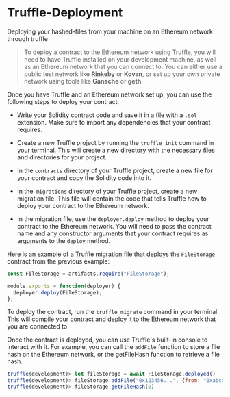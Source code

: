 # Truffle-Deployment
Deploying your hashed-files from your machine on an Ethereum network through truffle

> To deploy a contract to the Ethereum network using Truffle, you will need to have Truffle installed on your development machine, as well as an Ethereum network that you can connect to. You can either use a public test network like **Rinkeby** or **Kovan**, or set up your own private network using tools like **Ganache** or **geth**.

Once you have Truffle and an Ethereum network set up, you can use the following steps to deploy your contract:

- Write your Solidity contract code and save it in a file with a `.sol` extension. Make sure to import any dependencies that your contract requires.

- Create a new Truffle project by running the `truffle init` command in your terminal. This will create a new directory with the necessary files and directories for your project.

- In the `contracts` directory of your Truffle project, create a new file for your contract and copy the Solidity code into it.

- In the` migrations` directory of your Truffle project, create a new migration file. This file will contain the code that tells Truffle how to deploy your contract to the Ethereum network.

- In the migration file, use the `deployer.deploy` method to deploy your contract to the Ethereum network. You will need to pass the contract name and any constructor arguments that your contract requires as arguments to the `deploy` method.


Here is an example of a Truffle migration file that deploys the `FileStorage` contract from the previous example:

```javascript
const FileStorage = artifacts.require("FileStorage");

module.exports = function(deployer) {
  deployer.deploy(FileStorage);
};

```
To deploy the contract, run the `truffle migrate` command in your terminal. This will compile your contract and deploy it to the Ethereum network that you are connected to.

Once the contract is deployed, you can use Truffle's built-in console to interact with it. For example, you can call the `addFile` function to store a file hash on the Ethereum network, or the getFileHash function to retrieve a file hash.


```javascript
truffle(development)> let fileStorage = await FileStorage.deployed()
truffle(development)> fileStorage.addFile("0x123456...", {from: "0xabcdef..."})
truffle(development)> fileStorage.getFileHash(0)

```


